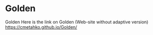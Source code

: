 # Golden
Golden
Here is the link on Golden (Web-site without adaptive version)
https://cmetahko.github.io/Golden/
